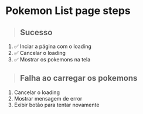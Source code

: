# Pokemon List page steps

> ## Sucesso

1. ✅ Inciar a página com o loading
2. ✅ Cancelar o loading
3. ✅ Mostrar os pokemons na tela

> ## Falha ao carregar os pokemons

1. Cancelar o loading
2. Mostrar mensagem de error
3. Exibir botão para tentar novamente
